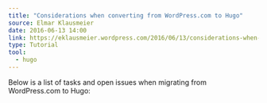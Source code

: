 ```yaml
---
title: "Considerations when converting from WordPress.com to Hugo"
source: Elmar Klausmeier
date: 2016-06-13 14:00
link: https://eklausmeier.wordpress.com/2016/06/13/considerations-when-converting-from-wordpress-com-to-hugo/
type: Tutorial
tool:
  - hugo
---
```

Below is a list of tasks and open issues when migrating from WordPress.com to Hugo:





